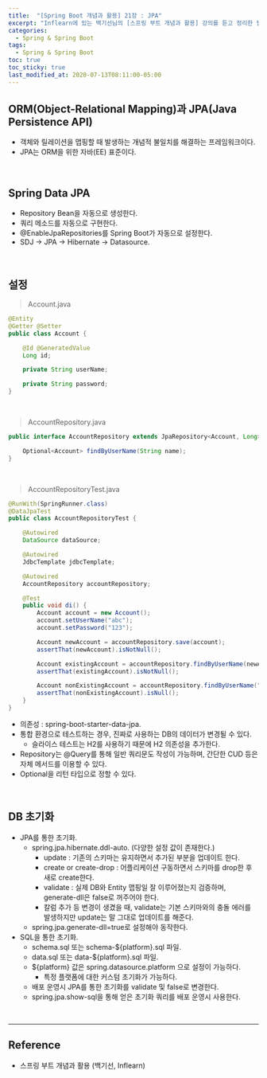 ```yaml
---
title:  "[Spring Boot 개념과 활용] 21장 : JPA"
excerpt: "Inflearn에 있는 백기선님의 [스프링 부트 개념과 활용] 강의를 듣고 정리한 필기입니다."
categories:
  - Spring & Spring Boot
tags:
  - Spring & Spring Boot
toc: true
toc_sticky: true
last_modified_at: 2020-07-13T08:11:00-05:00
---
```


## ORM(Object-Relational Mapping)과 JPA(Java Persistence API)

* 객체와 릴레이션을 맵핑할 때 발생하는 개념적 불일치를 해결하는 프레임워크이다.
* JPA는 ORM을 위한 자바(EE) 표준이다.

<br>

## Spring Data JPA

* Repository Bean을 자동으로 생성한다.
* 쿼리 메소드를 자동으로 구현한다.
* @EnableJpaRepositories를 Spring Boot가 자동으로 설정한다.
* SDJ -> JPA -> Hibernate -> Datasource.

<br>

## 설정

> Account.java

```java
@Entity
@Getter @Setter
public class Account {

    @Id @GeneratedValue
    Long id;

    private String userName;

    private String password;
}
```

<br>

> AccountRepository.java

```java
public interface AccountRepository extends JpaRepository<Account, Long> {

    Optional<Account> findByUserName(String name);
}
```

<br>

> AccountRepositoryTest.java

```java
@RunWith(SpringRunner.class)
@DataJpaTest
public class AccountRepositoryTest {

    @Autowired
    DataSource dataSource;

    @Autowired
    JdbcTemplate jdbcTemplate;

    @Autowired
    AccountRepository accountRepository;

    @Test
    public void di() {
        Account account = new Account();
        account.setUserName("abc");
        account.setPassword("123");

        Account newAccount = accountRepository.save(account);
        assertThat(newAccount).isNotNull();

        Account existingAccount = accountRepository.findByUserName(newAccount.getUserName());
        assertThat(existingAccount).isNotNull();

        Account nonExistingAccount = accountRepository.findByUserName("afdaf");
        assertThat(nonExistingAccount).isNull();
    }
}
```

* 의존성 : spring-boot-starter-data-jpa.
* 통합 환경으로 테스트하는 경우, 진짜로 사용하는 DB의 데이터가 변경될 수 있다.
  * 슬라이스 테스트는 H2를 사용하기 때문에 H2 의존성을 추가한다.
* Repository는 @Query를 통해 일반 쿼리문도 작성이 가능하며, 간단한 CUD 등은 자체 메서드를 이용할 수 있다.
* Optional을 리턴 타입으로 정할 수 있다.

<br>

## DB 초기화

* JPA를 통한 초기화.
  * spring.jpa.hibernate.ddl-auto. (다양한 설정 값이 존재한다.)
    * update : 기존의 스키마는 유지하면서 추가된 부분을 업데이트 한다.
    * create or create-drop : 어플리케이션 구동하면서 스키마를 drop한 후 새로 create한다.
    * validate : 실제 DB와 Entity 맵핑일 잘 이루어졌는지 검증하며, generate-dll은 false로 꺼주어야 한다.
    * 칼럼 추가 등 변경이 생겼을 때, validate는 기본 스키마와의 충돌 에러를 발생하지만 update는 말 그대로 업데이트를 해준다.
  * spring.jpa.generate-dll=true로 설정해야 동작한다.
* SQL을 통한 초기화.
  * schema.sql 또는 schema-${platform}.sql 파일.
  * data.sql 또는 data-${platform}.sql 파일.
  * ${platform} 값은 spring.datasource.platform 으로 설정이 가능하다.
    * 특정 플랫폼에 대한 커스텀 초기화가 가능하다.
  * 배포 운영시 JPA를 통한 초기화를 validate 및 false로 변경한다.
  * spring.jpa.show-sql을 통해 얻은 초기화 쿼리를 배포 운영시 사용한다.

<br>

---

## Reference

* 스프링 부트 개념과 활용 (백기선, Inflearn)
